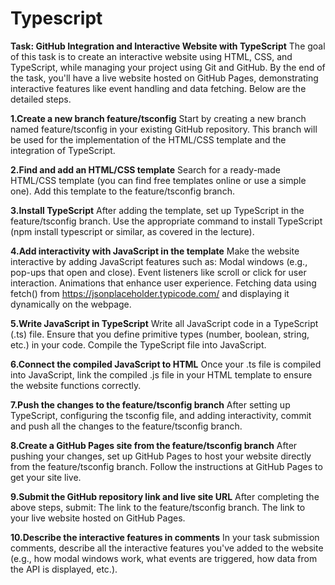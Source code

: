 # Typescript
**Task: GitHub Integration and Interactive Website with TypeScript**
The goal of this task is to create an interactive website using HTML, CSS, and TypeScript, while managing your project using Git and GitHub. By the end of the task, you'll have a live website hosted on GitHub Pages, demonstrating interactive features like event handling and data fetching. Below are the detailed steps.

**1.Create a new branch feature/tsconfig**
Start by creating a new branch named feature/tsconfig in your existing GitHub repository. This branch will be used for the implementation of the HTML/CSS template and the integration of TypeScript.

**2.Find and add an HTML/CSS template**
Search for a ready-made HTML/CSS template (you can find free templates online or use a simple one). Add this template to the feature/tsconfig branch.

**3.Install TypeScript**
After adding the template, set up TypeScript in the feature/tsconfig branch. Use the appropriate command to install TypeScript (npm install typescript or similar, as covered in the lecture).

**4.Add interactivity with JavaScript in the template**
Make the website interactive by adding JavaScript features such as:
Modal windows (e.g., pop-ups that open and close).
Event listeners like scroll or click for user interaction.
Animations that enhance user experience.
Fetching data using fetch() from https://jsonplaceholder.typicode.com/ and displaying it dynamically on the webpage.

**5.Write JavaScript in TypeScript**
Write all JavaScript code in a TypeScript (.ts) file. Ensure that you define primitive types (number, boolean, string, etc.) in your code. Compile the TypeScript file into JavaScript.

**6.Connect the compiled JavaScript to HTML**
Once your .ts file is compiled into JavaScript, link the compiled .js file in your HTML template to ensure the website functions correctly.

**7.Push the changes to the feature/tsconfig branch**
After setting up TypeScript, configuring the tsconfig file, and adding interactivity, commit and push all the changes to the feature/tsconfig branch.

**8.Create a GitHub Pages site from the feature/tsconfig branch**
After pushing your changes, set up GitHub Pages to host your website directly from the feature/tsconfig branch. Follow the instructions at GitHub Pages to get your site live.

**9.Submit the GitHub repository link and live site URL**
After completing the above steps, submit:
The link to the feature/tsconfig branch.
The link to your live website hosted on GitHub Pages.

**10.Describe the interactive features in comments**
In your task submission comments, describe all the interactive features you've added to the website (e.g., how modal windows work, what events are triggered, how data from the API is displayed, etc.).
